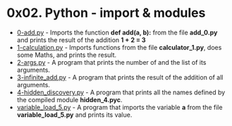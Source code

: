 # 0x02. Python - import & modules

- [0-add.py](https://github.com/CharlesMariga/alx-higher_level_programming/blob/main/0x02-python-import_modules/0-add.py) - Imports the function **def add(a, b):** from the file **add_0.py** and prints the result of the addition **1 + 2 = 3**
- [1-calculation.py](https://github.com/CharlesMariga/alx-higher_level_programming/blob/main/0x02-python-import_modules/1-calculation.py) - Imports functions from the file **calculator_1.py**, does some Maths, and prints the result.
- [2-args.py](https://github.com/CharlesMariga/alx-higher_level_programming/blob/main/0x02-python-import_modules/2-args.py) - A program that prints the number of and the list of its arguments.
- [3-infinite_add.py](https://github.com/CharlesMariga/alx-higher_level_programming/blob/main/0x02-python-import_modules/3-infinite_add.py) - A program that prints the result of the addition of all arguments.
- [4-hidden_discovery.py](https://github.com/CharlesMariga/alx-higher_level_programming/blob/main/0x02-python-import_modules/4-hidden_discovery.py) - A program that prints all the names defined by the compiled module **hidden_4.pyc**.
- [variable_load_5.py]() - A program that imports the variable **a** from the file **variable_load_5.py** and prints its value.
